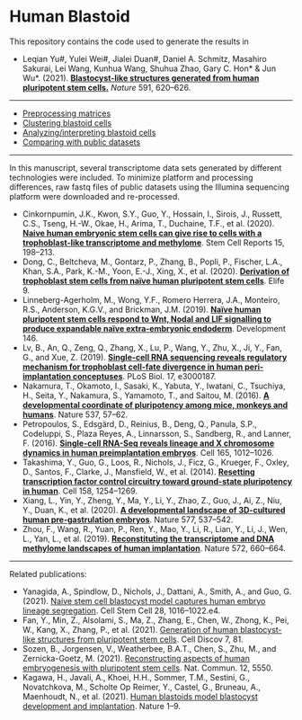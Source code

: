 # Human Blastoid


This repository contains the code used to generate the results in

- Leqian Yu\#, Yulei Wei\#, Jialei Duan\#, Daniel A. Schmitz, Masahiro Sakurai, Lei Wang, Kunhua Wang, Shuhua Zhao, Gary C. Hon\* & Jun Wu\*. (2021). [**Blastocyst-like structures generated from human pluripotent stem cells.**](https://doi.org/10.1038/s41586-021-03356-y) _Nature_ 591, 620–626.


***


- [Preprocessing matrices](https://jlduan.github.io/Human_blastoid/notebooks/merge_matrices.html)
- [Clustering blastoid cells](https://jlduan.github.io/Human_blastoid/notebooks/cluster_blastoids.html)
- [Analyzing/interpreting blastoid cells](https://jlduan.github.io/Human_blastoid/notebooks/analyze_blastoids.html)
- [Comparing with public datasets](https://jlduan.github.io/Human_blastoid/notebooks/compare_blastoids.html)


***


In this manuscript, several transcriptome data sets generated by different technologies were included. To minimize platform and processing differences, raw fastq files of public datasets using the Illumina sequencing platform were downloaded and re-processed.


- Cinkornpumin, J.K., Kwon, S.Y., Guo, Y., Hossain, I., Sirois, J., Russett, C.S., Tseng, H.-W., Okae, H., Arima, T., Duchaine, T.F., et al. (2020). **[Naive human embryonic stem cells can give rise to cells with a trophoblast-like transcriptome and methylome](https://jlduan.github.io/Replica/j.stemcr.2020.06.003/)**. Stem Cell Reports 15, 198–213.
- Dong, C., Beltcheva, M., Gontarz, P., Zhang, B., Popli, P., Fischer, L.A., Khan, S.A., Park, K.-M., Yoon, E.-J., Xing, X., et al. (2020). **[Derivation of trophoblast stem cells from naïve human pluripotent stem cells](https://jlduan.github.io/Replica/eLife.52504)**. Elife 9.
- Linneberg-Agerholm, M., Wong, Y.F., Romero Herrera, J.A., Monteiro, R.S., Anderson, K.G.V., and Brickman, J.M. (2019). **[Naïve human pluripotent stem cells respond to Wnt, Nodal and LIF signalling to produce expandable naïve extra-embryonic endoderm](https://jlduan.github.io/Replica/dev.180620/)**. Development 146.
- Lv, B., An, Q., Zeng, Q., Zhang, X., Lu, P., Wang, Y., Zhu, X., Ji, Y., Fan, G., and Xue, Z. (2019). **[Single-cell RNA sequencing reveals regulatory mechanism for trophoblast cell-fate divergence in human peri-implantation conceptuses](https://jlduan.github.io/Replica/journal.pbio.3000187)**. PLoS Biol. 17, e3000187.
- Nakamura, T., Okamoto, I., Sasaki, K., Yabuta, Y., Iwatani, C., Tsuchiya, H., Seita, Y., Nakamura, S., Yamamoto, T., and Saitou, M. (2016). **[A developmental coordinate of pluripotency among mice, monkeys and humans](https://jlduan.github.io/Replica/nature19096)**. Nature 537, 57–62.
- Petropoulos, S., Edsgärd, D., Reinius, B., Deng, Q., Panula, S.P., Codeluppi, S., Plaza Reyes, A., Linnarsson, S., Sandberg, R., and Lanner, F. (2016). **[Single-cell RNA-Seq reveals lineage and X chromosome dynamics in human preimplantation embryos](https://jlduan.github.io/Replica/j.cell.2016.03.023)**. Cell 165, 1012–1026.
- Takashima, Y., Guo, G., Loos, R., Nichols, J., Ficz, G., Krueger, F., Oxley, D., Santos, F., Clarke, J., Mansfield, W., et al. (2014). **[Resetting transcription factor control circuitry toward ground-state pluripotency in human](https://jlduan.github.io/Replica/j.cell.2014.08.029)**. Cell 158, 1254–1269.
- Xiang, L., Yin, Y., Zheng, Y., Ma, Y., Li, Y., Zhao, Z., Guo, J., Ai, Z., Niu, Y., Duan, K., et al. (2020). **[A developmental landscape of 3D-cultured human pre-gastrulation embryos](https://jlduan.github.io/Replica/s41586-019-1875-y)**. Nature 577, 537–542.
- Zhou, F., Wang, R., Yuan, P., Ren, Y., Mao, Y., Li, R., Lian, Y., Li, J., Wen, L., Yan, L., et al. (2019). **[Reconstituting the transcriptome and DNA methylome landscapes of human implantation](https://jlduan.github.io/Replica/s41586-019-1500-0)**. Nature 572, 660–664.


***

Related publications:

- Yanagida, A., Spindlow, D., Nichols, J., Dattani, A., Smith, A., and Guo, G. (2021). [Naive stem cell blastocyst model captures human embryo lineage segregation](https://jlduan.github.io/Replica/j.stem.2021.04.031). Cell Stem Cell 28, 1016–1022.e4.
- Fan, Y., Min, Z., Alsolami, S., Ma, Z., Zhang, E., Chen, W., Zhong, K., Pei, W., Kang, X., Zhang, P., et al. (2021). [Generation of human blastocyst-like structures from pluripotent stem cells](https://jlduan.github.io/Replica/s41421-021-00316-8). Cell Discov 7, 81.
- Sozen, B., Jorgensen, V., Weatherbee, B.A.T., Chen, S., Zhu, M., and Zernicka-Goetz, M. (2021). [Reconstructing aspects of human embryogenesis with pluripotent stem cells](https://jlduan.github.io/Replica/s41467-021-25853-4). Nat. Commun. 12, 5550.
- Kagawa, H., Javali, A., Khoei, H.H., Sommer, T.M., Sestini, G., Novatchkova, M., Scholte Op Reimer, Y., Castel, G., Bruneau, A., Maenhoudt, N., et al. (2021). [Human blastoids model blastocyst development and implantation](https://jlduan.github.io/Replica/s41586-021-04267-8). Nature 1–9.


<br>
